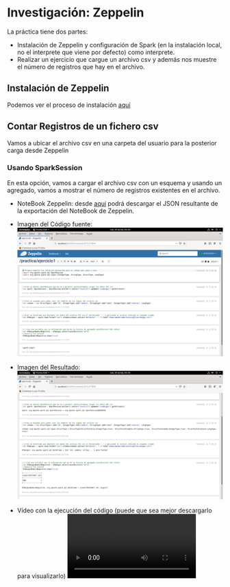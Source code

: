 # Investigación: Zeppelin

La práctica tiene dos partes:

- Instalación de Zeppelin y configuración de Spark (en la instalación local, no el interprete que viene por defecto) como interprete.
- Realizar un ejercicio que cargue un archivo csv y además nos muestre el número de registros que hay en el archivo.

## Instalación de Zeppelin

Podemos ver el proceso de instalación [aquí](https://github.com/amadorsoy/keepCodingBootCampBDML/blob/master/bigdataprocessing/instalaciones/instalacionzeppelin.md)

## Contar Registros de un fichero csv

Vamos a ubicar el archivo csv en una carpeta del usuario para la posterior carga desde Zeppelin

### Usando SparkSession

En esta opción, vamos a cargar el archivo csv con un esquema y usando un agregado, vamos a mostrar el número de registros existentes en el archivo.

- NoteBook Zeppelin: desde [aquí](https://github.com/amadorsoy/keepCodingBootCampBDML/blob/master/bigdataprocessing/srcejercicios/ejerciciolecturacsv.json) podrá descargar el JSON resultante de la exportación del NoteBook de Zeppelin.

- Imagen del Código fuente: 
![SRC NoteBook Zeppelin Carga CSV](https://github.com/amadorsoy/keepCodingBootCampBDML/blob/master/bigdataprocessing/images/EjercicioContarRegistrosCSV.png)

- Imagen del Resultado: 
![Resultado NoteBook Zeppelin Contar Registros CSV](https://github.com/amadorsoy/keepCodingBootCampBDML/blob/master/bigdataprocessing/images/EjercicioContarRegistrosCSVResultado.png)

- Vídeo con la ejecución del código (puede que sea mejor descargarlo para visualizarlo)
![NoteBook Zeppelin Running](https://github.com/amadorsoy/keepCodingBootCampBDML/blob/master/bigdataprocessing/videos/ZeppelinContarRegistrosCSV.webm)